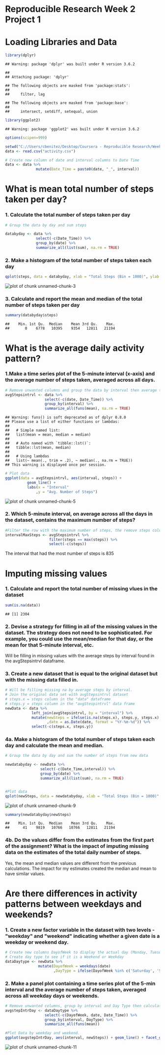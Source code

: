Reproducible Research Week 2 Project 1
======================================


# Loading Libraries and Data  


```r
library(dplyr)
```

```
## Warning: package 'dplyr' was built under R version 3.6.2
```

```
## 
## Attaching package: 'dplyr'
```

```
## The following objects are masked from 'package:stats':
## 
##     filter, lag
```

```
## The following objects are masked from 'package:base':
## 
##     intersect, setdiff, setequal, union
```

```r
library(ggplot2)
```

```
## Warning: package 'ggplot2' was built under R version 3.6.2
```

```r
options(scipen=999)

setwd("C://Users/cbenitez/Desktop/Coursera - Reproducible Research/Week 2 Project")
data <- read.csv("activity.csv")

# Create new column of date and interval columns to Date Time
data <- data %>%
              mutate(Date_Time = paste0(date, "_", interval))
```
  
  
  
# What is mean total number of steps taken per day?   
  
  
### 1. Calculate the total number of steps taken per day  
  

```r
# Group the data by day and sum steps

databyday <- data %>%
              select(-c(Date_Time)) %>%
              group_by(date) %>%
              summarize_all(list(sum), na.rm = TRUE)
```
  
  
  
### 2. Make a histogram of the total number of steps taken each day  
  

```r
qplot(steps, data = databyday, xlab = "Total Steps (Bin = 1000)", ylab = "Frequency", binwidth = 1000)
```

![plot of chunk unnamed-chunk-3](figure/unnamed-chunk-3-1.png)
  
  
### 3. Calculate and report the mean and median of the total number of steps taken per day  
  

```r
summary(databyday$steps)
```

```
##    Min. 1st Qu.  Median    Mean 3rd Qu.    Max. 
##       0    6778   10395    9354   12811   21194
```
  
  
  
  
# What is the average daily activity pattern?   
  
### 1.Make a time series plot of the 5-minute interval (x-axis) and the average number of steps taken, averaged across all days.  
  

```r
# Remove unwanted columns and group the data by interval then average the steps
avgStepsintrvl <- data %>%
                  select(-c(date, Date_Time)) %>%
                  group_by(interval) %>%
                  summarize_all(funs(mean), na.rm = TRUE)
```

```
## Warning: funs() is soft deprecated as of dplyr 0.8.0
## Please use a list of either functions or lambdas: 
## 
##   # Simple named list: 
##   list(mean = mean, median = median)
## 
##   # Auto named with `tibble::lst()`: 
##   tibble::lst(mean, median)
## 
##   # Using lambdas
##   list(~ mean(., trim = .2), ~ median(., na.rm = TRUE))
## This warning is displayed once per session.
```

```r
# Plot data
ggplot(data = avgStepsintrvl, aes(interval, steps)) + 
          geom_line() +
          labs(x = "Interval"
              ,y = "Avg. Number of Steps")
```

![plot of chunk unnamed-chunk-5](figure/unnamed-chunk-5-1.png)
  
  
### 2. Which 5-minute interval, on average across all the days in the dataset, contains the maximum number of steps? 

```r
#Filter the row with the maximum number of steps, the remove steps column to show the interval value only
intervalMaxSteps <- avgStepsintrvl %>%
                    filter(steps == max(steps)) %>%
                    select(-c(steps))
```

The interval that had the most number of steps is 835  
  
  
  
     
# Imputing missing values  
  
### 1. Calculate and report the total number of missing vlues in the dataset

```r
sum(is.na(data))
```

```
## [1] 2304
```
  
  
  
### 2. Devise a strategy for filling in all of the missing values in the dataset. The strategy does not need to be sophisticated. For example, you could use the mean/median for that day, or the mean for that 5-minute interval, etc.
  
Will be filling in missing values with the average steps by interval found in the avgStepsintrvl dataframe.  
  
  
### 3. Create a new dataset that is equal to the original dataset but with the missing data filled in.

```r
# Will be filling missing na by average steps by interval. 
# Join the original data set with avgStepsintrvl dataset
# steps.x = steps column in the "data" dataframe
# steps.y = steps column in the "avgStespintrvl" data frame
newData <- data %>%
            left_join(avgStepsintrvl, by = "interval") %>%
            mutate(newSteps = ifelse(is.na(steps.x), steps.y, steps.x)
                   ,date = as.Date(date, format = "%Y-%m-%d")) %>%
            select(-c(steps.x, steps.y))
```
  
  
  
  
### 4a. Make a histogram of the total number of steps taken each day and calculate the mean and median.  


```r
# Group the data by day and sum the number of steps from new data

newdatabyday <- newData %>%
                select(-c(Date_Time,interval)) %>%
                group_by(date) %>%
                summarize_all(list(sum), na.rm = TRUE)


#Plot data
qplot(newSteps, data = newdatabyday, xlab = "Total Steps (Bin = 1000)", ylab = "Frequency", binwidth = 1000)
```

![plot of chunk unnamed-chunk-9](figure/unnamed-chunk-9-1.png)

```r
summary(newdatabyday$newSteps)
```

```
##    Min. 1st Qu.  Median    Mean 3rd Qu.    Max. 
##      41    9819   10766   10766   12811   21194
```

  
    
      
### 4b. Do the values differ from the estimates from the first part of the assignment? What is the impact of imputing missing data on the estimates of the total daily number of steps.  
Yes, the mean and median values are different from the previous calculations.  The impact for my estimates created the median and mean to have similar values.
  
  
  
# Are there differences in activity patterns between weekdays and weekends?  
  
  
### 1. Create a new factor variable in the dataset with two levels - "weekday" and "weekend" indicating whether a given date is a weekday or weekend day.  


```r
# Create new columns DayofWeek to display the actual day (Monday, Tuesday, etc...)
# Create day type to see if it is a Weekend or Weekday
dataDaytype <- newData %>% 
               mutate(DayofWeek = weekdays(date)
                      ,DayType = ifelse(DayofWeek %in% c('Saturday', 'Sunday'), "Weekend", "Weekday"))
```
  
  
  
### 2. Make a panel plot containing a time series plot of the 5-min interval and the average number of steps taken, averaged across all weekday days or weekends.

```r
# Remove unwanted columns, group by interval and Day Type then calculate the average number of steps.
avgstepIntrDay <- dataDaytype %>%
                  select(-c(DayofWeek, date, Date_Time)) %>%
                  group_by(interval, DayType) %>%
                  summarize_all(funs(mean))

#Plot Data by weekday and weekend. 
ggplot(avgstepIntrDay, aes(interval, newSteps)) + geom_line() + facet_grid(DayType~.) + labs(x="Time",y="Average Number of Steps")
```

![plot of chunk unnamed-chunk-11](figure/unnamed-chunk-11-1.png)

